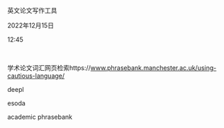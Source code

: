 英文论文写作工具

2022年12月15日

12:45

 

学术论文词汇网页检索https://www.phrasebank.manchester.ac.uk/using-cautious-language/

deepl

esoda

academic phrasebank

 
